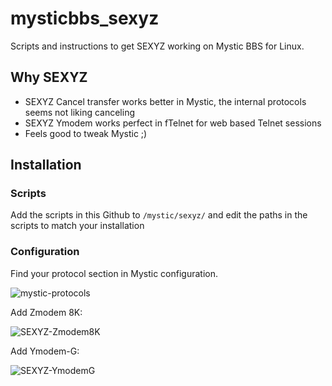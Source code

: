 # mysticbbs_sexyz
Scripts and instructions to get SEXYZ working on Mystic BBS for Linux. 

## Why SEXYZ
- SEXYZ Cancel transfer works better in Mystic, the internal protocols seems not liking canceling
- SEXYZ Ymodem works perfect in fTelnet for web based Telnet sessions
- Feels good to tweak Mystic ;)

## Installation

### Scripts
Add the scripts in this Github to `/mystic/sexyz/` and edit the paths in the scripts to match your installation

### Configuration
Find your protocol section in Mystic configuration.

![mystic-protocols](https://github.com/user-attachments/assets/d5f4d691-9b4a-4733-9b8a-256fcbc3f133)

Add Zmodem 8K:

![SEXYZ-Zmodem8K](https://github.com/user-attachments/assets/426945c9-5858-4a4d-b29a-6f8e9b30f03c)

Add Ymodem-G:

![SEXYZ-YmodemG](https://github.com/user-attachments/assets/0c6ddc82-f280-426a-96ea-5a92786182cc)
